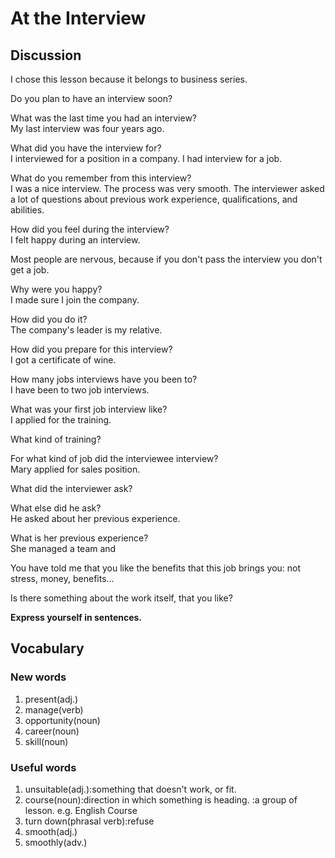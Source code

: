 # At the Interview
## Discussion
I chose this lesson because it belongs to business series.  


Do you plan to have an interview soon? 

What was the last time you had an interview?  
My last interview was four years ago.  

What did you have the interview for?  
I interviewed for a position in a company. I had interview for a job.  

What do you remember from this interview?  
I was a nice interview. The process was very smooth. The interviewer asked a lot of questions about previous work experience, qualifications, and abilities.  

How did you feel during the interview?  
I felt happy during an interview.  

Most people are nervous, because if you don't pass the interview you don't get a job.  

Why were you happy?  
I made sure I join the company.  

How did you do it?  
The company's leader is my relative.  

How did you prepare for this interview?  
I got a certificate of wine.  

How many jobs interviews have you been to?  
I have been to two job interviews.  

What was your first job interview like?  
I applied for the training.  

What kind of training?  

For what kind of job did the interviewee interview?  
Mary applied for sales position.  

What did the interviewer ask?  

What else did he ask?  
He asked about her previous experience.  

What is her previous experience?  
She managed a team and 

You have told me that you like the benefits that this job brings you: not stress, money, benefits...  

Is there something about the work itself, that you like?  




**Express yourself in sentences.**  


## Vocabulary
### New words
1. present(adj.)
1. manage(verb)
1. opportunity(noun)
1. career(noun)
1. skill(noun)

### Useful words
1. unsuitable(adj.):something that doesn't work, or fit.
1. course(noun):direction in which something is heading. :a group of lesson. e.g. English Course
1. turn down(phrasal verb):refuse
1. smooth(adj.)
1. smoothly(adv.)
